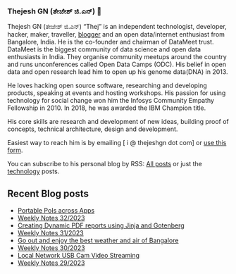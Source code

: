 ### Thejesh GN (ತೇಜೇಶ್ ಜಿ.ಎನ್) 👋

Thejesh GN (ತೇಜೇಶ್ ಜಿ.ಎನ್) “Thej” is an independent technologist, developer, hacker, maker, traveller, [blogger](https://thejeshgn.com/) and an open data/internet enthusiast from Bangalore, India. He is the co-founder and chairman of DataMeet trust. DataMeet is the biggest community of data science and open data enthusiasts in India. They organise community meetups around the country and runs unconferences called Open Data Camps (ODC). His belief in open data and open research lead him to open up his genome data(DNA) in 2013.

He loves hacking open source software, researching and developing products, speaking at events and hosting workshops. His passion for using technology for social change won him the Infosys Community Empathy Fellowship in 2010. In 2018, he was awarded the IBM Champion title.

His core skills are research and development of new ideas, building proof of concepts, technical architecture, design and development.

Easiest way to reach him is by emailing [ i @ thejeshgn dot com] or [use this form](https://thejeshgn.com/contact/).

You can subscribe to his personal blog by RSS: [All posts](https://feeds.thejeshgn.com/thejeshgn) or just the [technology](https://feeds.thejeshgn.com/technology) posts.

## Recent Blog posts
<!-- BLOG-POST-LIST:START -->
- [Portable PoIs across Apps](https://thejeshgn.com/2023/08/17/portable-pois-across-apps/)
- [Weekly Notes 32/2023](https://thejeshgn.com/2023/08/11/weekly-notes-32-2023/)
- [Creating Dynamic PDF reports using Jinja and Gotenberg](https://thejeshgn.com/2023/08/10/creating-dynamic-pdf-reports-using-jinja-and-gotenberg/)
- [Weekly Notes 31/2023](https://thejeshgn.com/2023/08/04/weekly-notes-31-2023/)
- [Go out and enjoy the best weather and air of Bangalore](https://thejeshgn.com/2023/07/30/go-out-and-enjoy-the-best-weather-and-air-of-bangalore/)
- [Weekly Notes 30/2023](https://thejeshgn.com/2023/07/28/weekly-notes-30-2023/)
- [Local Network USB Cam Video Streaming](https://thejeshgn.com/2023/07/27/local-network-usb-cam-video-streaming/)
- [Weekly Notes 29/2023](https://thejeshgn.com/2023/07/21/weekly-notes-29-2023/)
<!-- BLOG-POST-LIST:END -->

